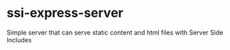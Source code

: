 # ssi-express-server
Simple server that can serve static content and html files with Server Side Includes
